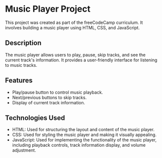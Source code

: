 # Music Player Project

This project was created as part of the freeCodeCamp curriculum. It involves building a music player using HTML, CSS, and JavaScript.

## Description

The music player allows users to play, pause, skip tracks, and see the current track's information. It provides a user-friendly interface for listening to music tracks.

## Features

- Play/pause button to control music playback.
- Next/previous buttons to skip tracks.
- Display of current track information.

## Technologies Used

- HTML: Used for structuring the layout and content of the music player.
- CSS: Used for styling the music player and making it visually appealing.
- JavaScript: Used for implementing the functionality of the music player, including playback controls, track information display, and volume adjustment.
